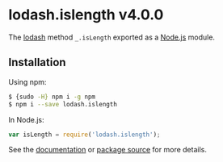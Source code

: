 # lodash.islength v4.0.0

The [lodash](https://lodash.com/) method `_.isLength` exported as a [Node.js](https://nodejs.org/) module.

## Installation

Using npm:
```bash
$ {sudo -H} npm i -g npm
$ npm i --save lodash.islength
```

In Node.js:
```js
var isLength = require('lodash.islength');
```

See the [documentation](https://lodash.com/docs#isLength) or [package source](https://github.com/lodash/lodash/blob/4.0.0-npm-packages/lodash.islength) for more details.

